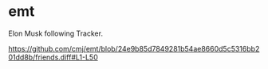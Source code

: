 # emt
Elon Musk following Tracker.

https://github.com/cmj/emt/blob/24e9b85d7849281b54ae8660d5c5316bb201dd8b/friends.diff#L1-L50

